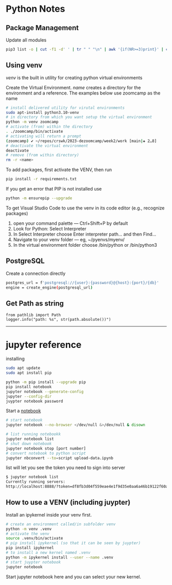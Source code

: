 # Python Notes

## Package Management

Update all modules

```bash
pip3 list -o | cut -f1 -d' ' | tr " " "\n" | awk '{if(NR>=3)print}' | cut -d' ' -f1 | xargs -n1 pip3 install -U
```

## Using venv

*venv* is the built in utility for creating python virtual environments

Create the Virtual Environment. *name* creates a directory for the environment and a reference. The examples below use zoomcamp as the name

```bash
# install delivered utility for virutal environments
sudo apt-install python3.10-venv
# in directory from which you want setup the virtual environment
python -m venv zoomcamp
# activate (from) within the directory
. ./zoomcamp/bin/activate
# activating will return a prompt
(zoomcamp) ✔ ~/repos/crswk/2023-dezoomcamp/week2/work [main|✚ 2…8]
# deactivate the virtual environment
deactivate
# remove (from within directory)
rm -r <name>
```

To add packages, first activate the VENV, then run

```bash
pip install -r requirements.txt
```

If you get an error that PIP is not installed use

```bash
python -m ensurepip --upgrade
```

To get Visual Studio Code to use the venv in its code editor (e.g., recognize packages)

1. open your command palette — Ctrl+Shift+P by default
1. Look for Python: Select Interpreter
1. In Select Interpreter choose Enter interpreter path... and then Find...
1. Navigate to your venv folder — eg, ~/pyenvs/myenv/
1. In the virtual environment folder choose <your-venv-name>/bin/python or <your-venv-name>/bin/python3

## PostgreSQL

Create a connection directly

```bash
postgres_url = f'postgresql://{user}:{password}@{host}:{port}/{db}'
engine = create_engine(postgresql_url)
```

## Get Path as string
```
from pathlib import Path
logger.info("path: %s", str(path.absolute())")
```

----

# jupyter reference

installing

```bash
sudo apt update
sudo apt install pip
```

```bash
python -m pip install --upgrade pip
pip install notebook
jupyter notebook --generate-config
jupyter --config-dir
juypter notebook password
```

Start a [notebook](http://localhost:8888/tree)

```bash
# start notebook
jupyter notebook --no-browser </dev/null &>/dev/null & disown
```

```bash
# list running notebookk
jupyter notebook list
# shut down notebook
jupyter notebook stop [port number]
# convert notebook to python script
jupyter nbconvert --to=script upload-data.ipynb
```

list will let you see the token you need to sign into server
```bash
$ jupyter notebook list
Currently running servers:
http://localhost:8888/?token=df8fb3d04f559eae4e1f9d35e0aa6a46b19122f60af5dcb2 :: /home/garyf/scratch/2_docker_sql
```

## How to use a VENV (including juypter)

Install an ipykernel inside your venv first.
```bash
# create an environment called/in subfolder venv
python -m venv .venv
# activate the venv
source .venv/bin/activate
# pip install ipykernel (so that it can be seen by juypter)
pip install ipykernel
# to install a new kernel named .venv
python -m ipykernel install --user --name .venv
# start juypter notebook
jupyter notebook
```

Start jupyter notebook here and you can select your new kernel.